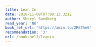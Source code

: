 ```yaml
---
title: Lean In
date: 2018-11-08T07:08:13.321Z
author: Sheryl Sandberg
read_year: 'NO'
book_ref_url: 'https://amzn.to/2REThe0'
recommendation: '3'
url: /bookshelf/leanin
---
```


